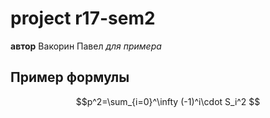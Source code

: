 # project r17-sem2

**автор** Вакорин Павел
*для примера* 

## Пример формулы ##

$$p^2=\sum_{i=0}^\infty (-1)^i\cdot S_i^2 $$
